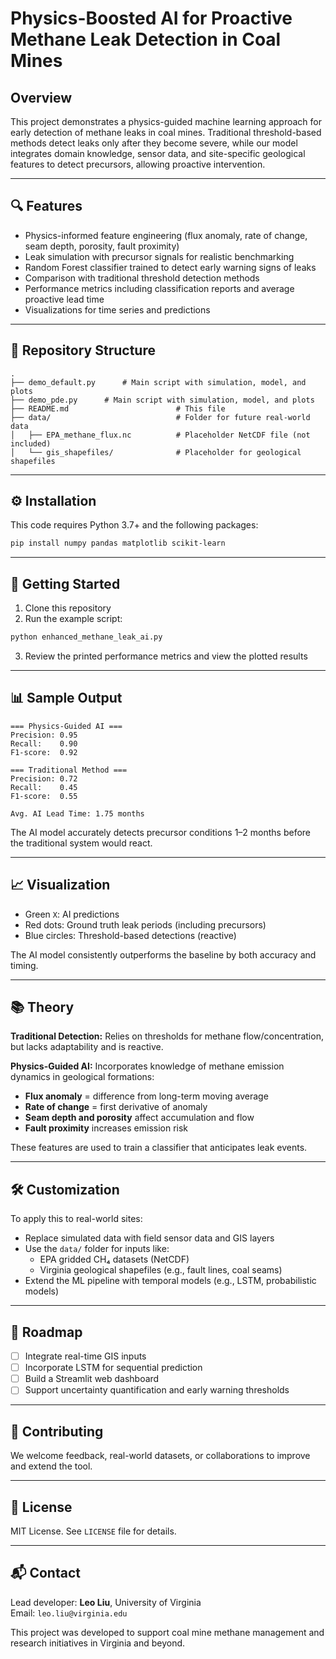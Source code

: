 # Physics-Boosted AI for Proactive Methane Leak Detection in Coal Mines

## Overview
This project demonstrates a physics-guided machine learning approach for early detection of methane leaks in coal mines. Traditional threshold-based methods detect leaks only after they become severe, while our model integrates domain knowledge, sensor data, and site-specific geological features to detect precursors, allowing proactive intervention.

---

## 🔍 Features
- Physics-informed feature engineering (flux anomaly, rate of change, seam depth, porosity, fault proximity)
- Leak simulation with precursor signals for realistic benchmarking
- Random Forest classifier trained to detect early warning signs of leaks
- Comparison with traditional threshold detection methods
- Performance metrics including classification reports and average proactive lead time
- Visualizations for time series and predictions

---

## 📁 Repository Structure
```
.
├── demo_default.py      # Main script with simulation, model, and plots
├── demo_pde.py      # Main script with simulation, model, and plots
├── README.md                        # This file
├── data/                            # Folder for future real-world data
│   ├── EPA_methane_flux.nc          # Placeholder NetCDF file (not included)
│   └── gis_shapefiles/              # Placeholder for geological shapefiles
```

---

## ⚙️ Installation
This code requires Python 3.7+ and the following packages:
```bash
pip install numpy pandas matplotlib scikit-learn
```

---

## 🚀 Getting Started
1. Clone this repository  
2. Run the example script:
```bash
python enhanced_methane_leak_ai.py
```
3. Review the printed performance metrics and view the plotted results

---

## 📊 Sample Output
```
=== Physics-Guided AI ===
Precision: 0.95
Recall:    0.90
F1-score:  0.92

=== Traditional Method ===
Precision: 0.72
Recall:    0.45
F1-score:  0.55

Avg. AI Lead Time: 1.75 months
```

The AI model accurately detects precursor conditions 1–2 months before the traditional system would react.

---

## 📈 Visualization
- Green `X`: AI predictions  
- Red dots: Ground truth leak periods (including precursors)  
- Blue circles: Threshold-based detections (reactive)  

The AI model consistently outperforms the baseline by both accuracy and timing.

---

## 📚 Theory
**Traditional Detection:** Relies on thresholds for methane flow/concentration, but lacks adaptability and is reactive.

**Physics-Guided AI:** Incorporates knowledge of methane emission dynamics in geological formations:
- **Flux anomaly** = difference from long-term moving average  
- **Rate of change** = first derivative of anomaly  
- **Seam depth and porosity** affect accumulation and flow  
- **Fault proximity** increases emission risk  

These features are used to train a classifier that anticipates leak events.

---

## 🛠️ Customization
To apply this to real-world sites:
- Replace simulated data with field sensor data and GIS layers
- Use the `data/` folder for inputs like:
  - EPA gridded CH₄ datasets (NetCDF)
  - Virginia geological shapefiles (e.g., fault lines, coal seams)
- Extend the ML pipeline with temporal models (e.g., LSTM, probabilistic models)

---

## 📌 Roadmap
- [ ] Integrate real-time GIS inputs  
- [ ] Incorporate LSTM for sequential prediction  
- [ ] Build a Streamlit web dashboard  
- [ ] Support uncertainty quantification and early warning thresholds  

---

## 🤝 Contributing
We welcome feedback, real-world datasets, or collaborations to improve and extend the tool.

---

## 📄 License
MIT License. See `LICENSE` file for details.

---

## 📬 Contact
Lead developer: **Leo Liu**, University of Virginia  
Email: `leo.liu@virginia.edu`  

This project was developed to support coal mine methane management and research initiatives in Virginia and beyond.
